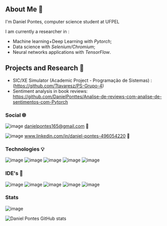 ## About Me 👋
I'm Daniel Pontes, computer science student at UFPEL

I am currently a researcher in :
* Machine learning+Deep Learning with _Pytorch_; 
* Data science with _Selenium/Chromium_;
* Neural networks applications with _TensorFlow_.

## Projects and Research 🚀

* SIC/XE Simulator (Academic Project - Programação de Sistemas) :  (https://github.com/Ttavaresz/PS-Grupo-4)
* Sentiment analysis in book reviews: https://github.com/DanielPonttes/Analise-de-reviews-com-analise-de-sentimentos-com-Pytorch



### Social 🌐
![image](https://img.shields.io/badge/Gmail-D14836?style=for-the-badge&logo=gmail&logoColor=white)
danielpontes165@gmail.com 🔗

![image](https://img.shields.io/badge/LinkedIn-0077B5?style=for-the-badge&logo=linkedin&logoColor=white)
www.linkedin.com/in/daniel-pontes-496054220 🔗

### Technologies 💡

![image](https://img.shields.io/badge/Python-3776AB?style=for-the-badge&logo=python&logoColor=white)
![image](https://img.shields.io/badge/C-00599C?style=for-the-badge&logo=c&logoColor=white)
![image](https://img.shields.io/badge/Java-ED8B00?style=for-the-badge&logo=openjdk&logoColor=white)
![image](https://img.shields.io/badge/TensorFlow-FF6F00?style=for-the-badge&logo=tensorflow&logoColor=white)
![image](https://img.shields.io/badge/MySQL-005C84?style=for-the-badge&logo=mysql&logoColor=white)

### IDE's 🤖

![image](https://img.shields.io/badge/Eclipse-2C2255?style=for-the-badge&logo=eclipse&logoColor=white)
![image](https://img.shields.io/badge/PyCharm-000000.svg?&style=for-the-badge&logo=PyCharm&logoColor=white)
![image](https://img.shields.io/badge/replit-667881?style=for-the-badge&logo=replit&logoColor=white)
![image](https://img.shields.io/badge/Visual_Studio_Code-0078D4?style=for-the-badge&logo=visual%20studio%20code&logoColor=white)
![image](https://img.shields.io/badge/Visual_Studio-5C2D91?style=for-the-badge&logo=visual%20studio&logoColor=white)

### Stats

![image](https://www.codewars.com/users/DanielPonttes/badges/large)

![Daniel Pontes GitHub stats](https://github-readme-stats.vercel.app/api?username=DanielPonttes&show_icons=true&theme=dracula)
